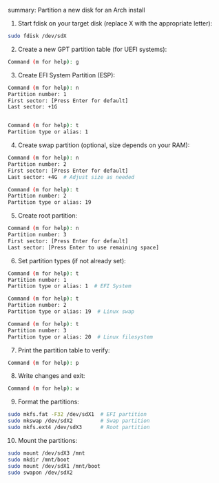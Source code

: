 summary: Partition a new disk for an Arch install

1. Start fdisk on your target disk (replace X with the appropriate letter):
```bash
sudo fdisk /dev/sdX
```

2. Create a new GPT partition table (for UEFI systems):
```bash
Command (m for help): g
```

3. Create EFI System Partition (ESP):
```bash
Command (m for help): n
Partition number: 1
First sector: [Press Enter for default]
Last sector: +1G


Command (m for help): t
Partition type or alias: 1
```

4. Create swap partition (optional, size depends on your RAM):
```bash
Command (m for help): n
Partition number: 2
First sector: [Press Enter for default]
Last sector: +4G  # Adjust size as needed

Command (m for help): t
Partition number: 2
Partition type or alias: 19
```

5. Create root partition:
```bash
Command (m for help): n
Partition number: 3
First sector: [Press Enter for default]
Last sector: [Press Enter to use remaining space]
```

6. Set partition types (if not already set):
```bash
Command (m for help): t
Partition number: 1
Partition type or alias: 1  # EFI System

Command (m for help): t
Partition number: 2
Partition type or alias: 19  # Linux swap

Command (m for help): t
Partition number: 3
Partition type or alias: 20  # Linux filesystem
```

7. Print the partition table to verify:
```bash
Command (m for help): p
```

8. Write changes and exit:
```bash
Command (m for help): w
```

9. Format the partitions:
```bash
sudo mkfs.fat -F32 /dev/sdX1  # EFI partition
sudo mkswap /dev/sdX2         # Swap partition
sudo mkfs.ext4 /dev/sdX3      # Root partition
```

10. Mount the partitions:
```bash
sudo mount /dev/sdX3 /mnt
sudo mkdir /mnt/boot
sudo mount /dev/sdX1 /mnt/boot
sudo swapon /dev/sdX2
```
